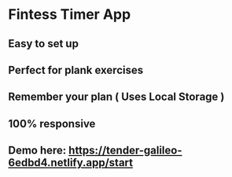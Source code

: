 # Fintess Timer App

## Easy to set up

## Perfect for plank exercises

## Remember your plan ( Uses Local Storage )

## 100% responsive

## Demo here: https://tender-galileo-6edbd4.netlify.app/start
